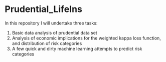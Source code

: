# Prudential_LifeIns
In this repository I will undertake three tasks:
1) Basic data analysis of prudential data set
2) Analysis of economic implications for the weighted kappa loss function, and distribution of risk categories
3) A few quick and dirty machine learning attempts to predict risk categories
